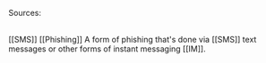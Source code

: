 Sources:

\
[[SMS]] [[Phishing]]
A form of phishing that's done via [[SMS]] text messages or other forms of instant messaging [[IM]].
